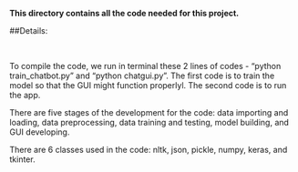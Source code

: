 **This directory contains all the code needed for this project.**

##Details:

<br>

To compile the code, we run in terminal these 2 lines of codes - “python train_chatbot.py” and “python chatgui.py”. The first code is to train the model so that the GUI might function properlyl. The second code is to run the app. 

There are five stages of the development for the code: data importing and loading, data preprocessing, data training and testing, model building, and GUI developing.

There are 6 classes used in the code: nltk, json, pickle, numpy, keras, and tkinter.
